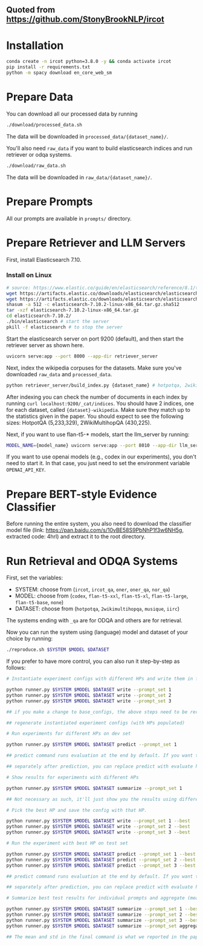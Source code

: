 ## Quoted from https://github.com/StonyBrookNLP/ircot

# Installation

```bash
conda create -n ircot python=3.8.0 -y && conda activate ircot
pip install -r requirements.txt
python -m spacy download en_core_web_sm
```

# Prepare Data

You can download all our processed data by running

```bash
./download/processed_data.sh
```

The data will be downloaded in `processed_data/{dataset_name}/`. 

You'll also need `raw_data` if you want to build elasticsearch indices and run retriever or odqa systems.

```bash
./download/raw_data.sh
```

The data will be downloaded in `raw_data/{dataset_name}/`.

# Prepare Prompts

All our prompts are available in `prompts/` directory. 

# Prepare Retriever and LLM Servers

First, install Elasticsearch 7.10.

### Install on Linux

```bash
# source: https://www.elastic.co/guide/en/elasticsearch/reference/8.1/targz.html
wget https://artifacts.elastic.co/downloads/elasticsearch/elasticsearch-7.10.2-linux-x86_64.tar.gz
wget https://artifacts.elastic.co/downloads/elasticsearch/elasticsearch-7.10.2-linux-x86_64.tar.gz.sha512
shasum -a 512 -c elasticsearch-7.10.2-linux-x86_64.tar.gz.sha512
tar -xzf elasticsearch-7.10.2-linux-x86_64.tar.gz
cd elasticsearch-7.10.2/
./bin/elasticsearch # start the server
pkill -f elasticsearch # to stop the server
```

Start the elasticsearch server on port 9200 (default), and then start the retriever server as shown here.

```bash
uvicorn serve:app --port 8000 --app-dir retriever_server
```

Next, index the wikipedia corpuses for the datasets. Make sure you've downloaded `raw_data` and `processed_data`.

```bash
python retriever_server/build_index.py {dataset_name} # hotpotqa, 2wikimultihopqa
```

After indexing you can check the number of documents in each index by running `curl localhost:9200/_cat/indices`. You should have 2 indices, one for each dataset, called `{dataset}-wikipedia`. Make sure they match up to the statistics given in the paper. You should expect to see the following sizes: HotpotQA (5,233,329), 2WikiMultihopQA (430,225).

Next, if you want to use flan-t5-* models, start the llm_server by running:

```bash
MODEL_NAME={model_name} uvicorn serve:app --port 8010 --app-dir llm_server # model_name: flan-t5-xxl, flan-t5-xl, flan-t5-large, flan-t5-base
```

If you want to use openai models (e.g., codex in our experiments), you don't need to start it. In that case, you just need to set the environment variable `OPENAI_API_KEY`.

# Prepare BERT-style Evidence Classifier

Before running the entire system, you also need to download the classifier model file (link: https://pan.baidu.com/s/10vBE58S9PbNhP1f3w6NH5g, extracted code: 4hrl) and extract it to the root directory.

# Run Retrieval and ODQA Systems

First, set the variables:

- SYSTEM: choose from (`ircot`, `ircot_qa`, `oner`, `oner_qa`, `nor_qa`)
- MODEL: choose from (`codex`, `flan-t5-xxl`, `flan-t5-xl`, `flan-t5-large`, `flan-t5-base`, `none`)
- DATASET: choose from (`hotpotqa`, `2wikimultihopqa`, `musique`, `iirc`)

The systems ending with `_qa` are for ODQA and others are for retrieval.

Now you can run the system using (language) model and dataset of your choice by running:

```bash
./reproduce.sh $SYSTEM $MODEL $DATASET
```

If you prefer to have more control, you can also run it step-by-step as follows:

```bash
# Instantiate experiment configs with different HPs and write them in files.

python runner.py $SYSTEM $MODEL $DATASET write --prompt_set 1
python runner.py $SYSTEM $MODEL $DATASET write --prompt_set 2
python runner.py $SYSTEM $MODEL $DATASET write --prompt_set 3

## if you make a change to base_configs, the above steps need to be rerun to

## regenerate instantiated experiment configs (with HPs populated)

# Run experiments for different HPs on dev set

python runner.py $SYSTEM $MODEL $DATASET predict --prompt_set 1

## predict command runs evaluation at the end by default. If you want to run evaluation

## separately after prediction, you can replace predict with evaluate here.

# Show results for experiments with different HPs

python runner.py $SYSTEM $MODEL $DATASET summarize --prompt_set 1

## Not necessary as such, it'll just show you the results using different HPs in a nice table.

# Pick the best HP and save the config with that HP.

python runner.py $SYSTEM $MODEL $DATASET write --prompt_set 1 --best
python runner.py $SYSTEM $MODEL $DATASET write --prompt_set 2 --best
python runner.py $SYSTEM $MODEL $DATASET write --prompt_set 3 --best

# Run the experiment with best HP on test set

python runner.py $SYSTEM $MODEL $DATASET predict --prompt_set 1 --best --eval_test --official
python runner.py $SYSTEM $MODEL $DATASET predict --prompt_set 2 --best --eval_test --official
python runner.py $SYSTEM $MODEL $DATASET predict --prompt_set 3 --best --eval_test --official

## predict command runs evaluation at the end by default. If you want to run evaluation

## separately after prediction, you can replace predict with evaluate here.

# Summarize best test results for individual prompts and aggregate (mean +- std) of them)

python runner.py $SYSTEM $MODEL $DATASET summarize --prompt_set 1 --best --eval_test --official
python runner.py $SYSTEM $MODEL $DATASET summarize --prompt_set 2 --best --eval_test --official
python runner.py $SYSTEM $MODEL $DATASET summarize --prompt_set 3 --best --eval_test --official
python runner.py $SYSTEM $MODEL $DATASET summarize --prompt_set aggregate --best --eval_test --official

## The mean and std in the final command is what we reported in the paper.
```

